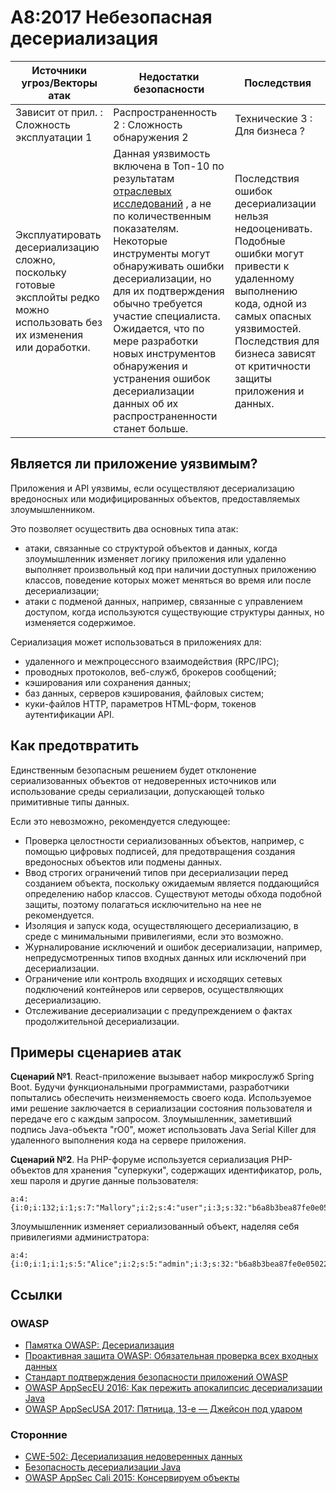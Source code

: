 # A8:2017 Небезопасная десериализация

| Источники угроз/Векторы атак | Недостатки безопасности           | Последствия               |
| -- | -- | -- |
| Зависит от прил. : Сложность эксплуатации 1 | Распространенность 2 : Сложность обнаружения 2 | Технические 3 : Для бизнеса ? |
| Эксплуатировать десериализацию сложно, поскольку готовые эксплойты редко можно использовать без их изменения или доработки. | Данная уязвимость включена в Топ-10 по результатам [отраслевых исследований](https://owasp.blogspot.com/2017/08/owasp-top-10-2017-project-update.html) , а не по количественным показателям. Некоторые инструменты могут обнаруживать ошибки десериализации, но для их подтверждения обычно требуется участие специалиста. Ожидается, что по мере разработки новых инструментов обнаружения и устранения ошибок десериализации данных об их распространенности станет больше.  | Последствия ошибок десериализации нельзя недооценивать. Подобные ошибки могут привести к удаленному выполнению кода, одной из самых опасных уязвимостей. Последствия для бизнеса зависят от критичности защиты приложения и данных. |

## Является ли приложение уязвимым?

Приложения и API уязвимы, если осуществляют десериализацию вредоносных или модифицированных объектов, предоставляемых злоумышленником.

Это позволяет осуществить два основных типа атак:

* атаки, связанные со структурой объектов и данных, когда злоумышленник изменяет логику приложения или удаленно выполняет произвольный код при наличии доступных приложению классов, поведение которых может меняться во время или после десериализации;
* атаки с подменой данных, например, связанные с управлением доступом, когда используются существующие структуры данных, но изменяется содержимое.

Сериализация может использоваться в приложениях для:

* удаленного и межпроцессного взаимодействия (RPC/IPC);
* проводных протоколов, веб-служб, брокеров сообщений;
* кэширования или сохранения данных;
* баз данных, серверов кэширования, файловых систем;
* куки-файлов HTTP, параметров HTML-форм, токенов аутентификации API.

## Как предотвратить

Единственным безопасным решением будет отклонение сериализованных объектов от недоверенных источников или использование среды сериализации, допускающей только примитивные типы данных.

Если это невозможно, рекомендуется следующее:

* Проверка целостности сериализованных объектов, например, с помощью цифровых подписей, для предотвращения создания вредоносных объектов или подмены данных.
* Ввод строгих ограничений типов при десериализации перед созданием объекта, поскольку ожидаемым является поддающийся определению набор классов. Существуют методы обхода подобной защиты, поэтому полагаться исключительно на нее не рекомендуется.
* Изоляция и запуск кода, осуществляющего десериализацию, в среде с минимальными привилегиями, если это возможно.
* Журналирование исключений и ошибок десериализации, например, непредусмотренных типов входных данных или исключений при десериализации.
* Ограничение или контроль входящих и исходящих сетевых подключений контейнеров или серверов, осуществляющих десериализацию.
* Отслеживание десериализации с предупреждением о фактах продолжительной десериализации.


## Примеры сценариев атак

**Сценарий №1**. React-приложение вызывает набор микрослужб Spring Boot. Будучи функциональными программистами, разработчики попытались обеспечить неизменяемость своего кода. Используемое ими решение заключается в сериализации состояния пользователя и передаче его с каждым запросом. Злоумышленник, заметивший подпись Java-объекта "rO0", может использовать Java Serial Killer для удаленного выполнения кода на сервере приложения.

**Сценарий №2**. На PHP-форуме используется сериализация PHP-объектов для хранения "суперкуки", содержащих идентификатор, роль, хеш пароля и другие данные пользователя:

```
a:4:{i:0;i:132;i:1;s:7:"Mallory";i:2;s:4:"user";i:3;s:32:"b6a8b3bea87fe0e05022f8f3c88bc960";}
```

Злоумышленник изменяет сериализованный объект, наделяя себя привилегиями администратора:

```
a:4:{i:0;i:1;i:1;s:5:"Alice";i:2;s:5:"admin";i:3;s:32:"b6a8b3bea87fe0e05022f8f3c88bc960";}
```

## Ссылки

### OWASP

* [Памятка OWASP: Десериализация](https://www.owasp.org/index.php/Deserialization_Cheat_Sheet)
* [Проактивная защита OWASP: Обязательная проверка всех входных данных](https://www.owasp.org/index.php/OWASP_Proactive_Controls#4:_Validate_All_Inputs)
* [Стандарт подтверждения безопасности приложений OWASP](https://www.owasp.org/index.php/Category:OWASP_Application_Security_Verification_Standard_Project#tab=Home)
* [OWASP AppSecEU 2016: Как пережить апокалипсис десериализации Java](https://speakerdeck.com/pwntester/surviving-the-java-deserialization-apocalypse)
* [OWASP AppSecUSA 2017: Пятница, 13-е — Джейсон под ударом](https://speakerdeck.com/pwntester/friday-the-13th-json-attacks)

### Сторонние

* [CWE-502: Десериализация недоверенных данных](https://cwe.mitre.org/data/definitions/502.html)
* [Безопасность десериализации Java](https://github.com/mbechler/marshalsec)
* [OWASP AppSec Cali 2015: Консервируем объекты](http://frohoff.github.io/appseccali-marshalling-pickles/)
